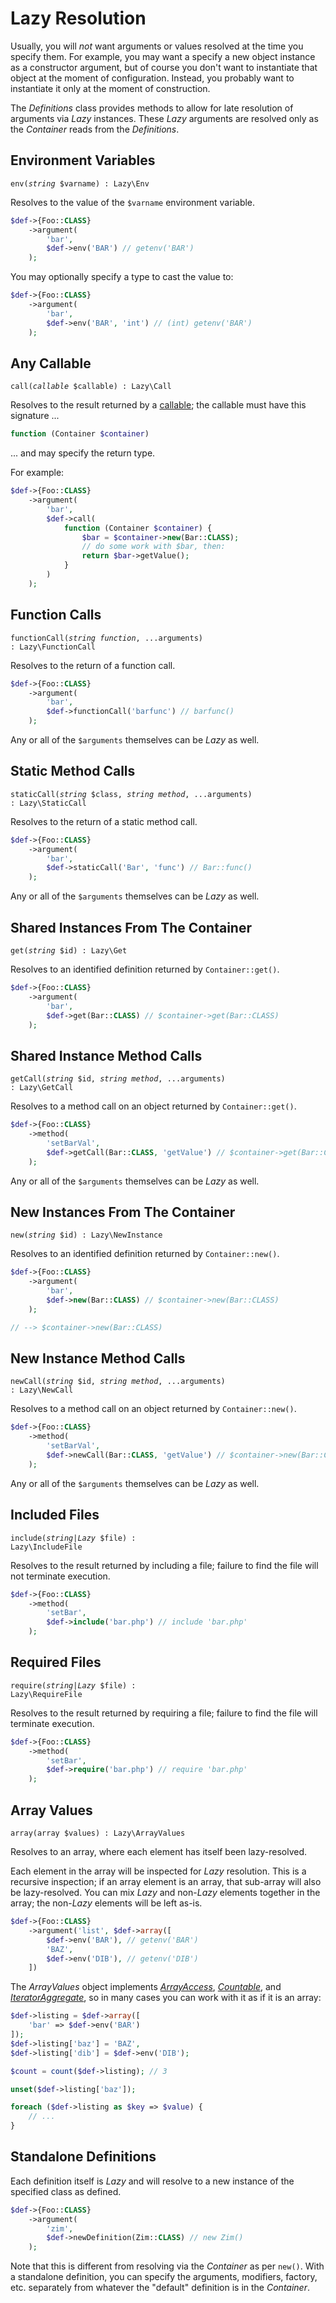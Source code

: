 # Lazy Resolution

Usually, you will *not* want arguments or values resolved at the time you
specify them. For example, you may want a specify a new object instance as a
constructor argument, but of course you don't want to instantiate that object
at the moment of configuration. Instead, you probably want to instantiate it
only at the moment of construction.

The _Definitions_ class provides methods to allow for late resolution of
arguments via _Lazy_ instances. These _Lazy_ arguments are resolved only as
the _Container_ reads from the _Definitions_.

## Environment Variables

<code>env(*string* $varname) : Lazy\Env</code>

Resolves to the value of the `$varname` environment variable.

```php
$def->{Foo::CLASS}
    ->argument(
        'bar',
        $def->env('BAR') // getenv('BAR')
    );
```

You may optionally specify a type to cast the value to:

```php
$def->{Foo::CLASS}
    ->argument(
        'bar',
        $def->env('BAR', 'int') // (int) getenv('BAR')
    );
```

## Any Callable

<code>call(*callable* $callable) : Lazy\Call</code>

Resolves to the result returned by a [callable](https://www.php.net/callable);
the callable must have this signature ...

```php
function (Container $container)
```

... and may specify the return type.

For example:

```php
$def->{Foo::CLASS}
    ->argument(
        'bar',
        $def->call(
            function (Container $container) {
                $bar = $container->new(Bar::CLASS);
                // do some work with $bar, then:
                return $bar->getValue();
            }
        )
    );
```

## Function Calls

<code>functionCall(*string* $function, ...$arguments) : Lazy\FunctionCall</code>

Resolves to the return of a function call.

```php
$def->{Foo::CLASS}
    ->argument(
        'bar',
        $def->functionCall('barfunc') // barfunc()
    );

```

Any or all of the `$arguments` themselves can be _Lazy_ as well.

## Static Method Calls

<code>staticCall(*string* $class, *string* $method, ...$arguments) : Lazy\StaticCall</code>

Resolves to the return of a static method call.

```php
$def->{Foo::CLASS}
    ->argument(
        'bar',
        $def->staticCall('Bar', 'func') // Bar::func()
    );
```

Any or all of the `$arguments` themselves can be _Lazy_ as well.

## Shared Instances From The Container

<code>get(*string* $id) : Lazy\Get</code>

Resolves to an identified definition returned by `Container::get()`.

```php
$def->{Foo::CLASS}
    ->argument(
        'bar',
        $def->get(Bar::CLASS) // $container->get(Bar::CLASS)
    );
```

## Shared Instance Method Calls

<code>getCall(*string* $id, *string* $method, ...$arguments) : Lazy\GetCall</code>

Resolves to a method call on an object returned by `Container::get()`.

```php
$def->{Foo::CLASS}
    ->method(
        'setBarVal',
        $def->getCall(Bar::CLASS, 'getValue') // $container->get(Bar::CLASS)->getValue()
    );
```

Any or all of the `$arguments` themselves can be _Lazy_ as well.

## New Instances From The Container

<code>new(*string* $id) : Lazy\NewInstance</code>

Resolves to an identified definition returned by `Container::new()`.

```php
$def->{Foo::CLASS}
    ->argument(
        'bar',
        $def->new(Bar::CLASS) // $container->new(Bar::CLASS)
    );

// --> $container->new(Bar::CLASS)
```

## New Instance Method Calls

<code>newCall(*string* $id, *string* $method, ...$arguments) : Lazy\NewCall</code>

Resolves to a method call on an object returned by `Container::new()`.

```php
$def->{Foo::CLASS}
    ->method(
        'setBarVal',
        $def->newCall(Bar::CLASS, 'getValue') // $container->new(Bar::CLASS)->getValue()
    );
```

Any or all of the `$arguments` themselves can be _Lazy_ as well.

## Included Files

<code>include(*string|Lazy* $file) : Lazy\IncludeFile</code>

Resolves to the result returned by including a file; failure to find the file
will not terminate execution.

```php
$def->{Foo::CLASS}
    ->method(
        'setBar',
        $def->include('bar.php') // include 'bar.php'
    );
```

## Required Files

<code>require(*string|Lazy* $file) : Lazy\RequireFile</code>

Resolves to the result returned by requiring a file; failure to find the file
will terminate execution.

```php
$def->{Foo::CLASS}
    ->method(
        'setBar',
        $def->require('bar.php') // require 'bar.php'
    );
```

## Array Values

<code>array(array $values) : Lazy\ArrayValues</code>

Resolves to an array, where each element has itself been lazy-resolved.

Each element in the array will be inspected for _Lazy_ resolution. This is a
recursive inspection; if an array element is an array, that sub-array will also
be lazy-resolved. You can mix _Lazy_ and non-_Lazy_ elements together in the
array; the non-_Lazy_ elements will be left as-is.

```php
$def->{Foo::CLASS}
    ->argument('list', $def->array([
        $def->env('BAR'), // getenv('BAR')
        'BAZ',
        $def->env('DIB'), // getenv('DIB')
    ])
```

The _ArrayValues_ object implements [_ArrayAccess_](https://php.net/ArrayAccess),
[_Countable_](https://php.net/Countable), and
[_IteratorAggregate_](https://php.net/IteratorAggregate), so in many cases you
can work with it as if it is an array:

```php
$def->listing = $def->array([
    'bar' => $def->env('BAR')
]);
$def->listing['baz'] = 'BAZ',
$def->listing['dib'] = $def->env('DIB');

$count = count($def->listing); // 3

unset($def->listing['baz']);

foreach ($def->listing as $key => $value) {
    // ...
}
```

## Standalone Definitions

Each definition itself is _Lazy_ and will resolve to a new instance of the
specified class as defined.

```php
$def->{Foo::CLASS}
    ->argument(
        'zim',
        $def->newDefinition(Zim::CLASS) // new Zim()
    );
```

Note that this is different from resolving via the _Container_ as per `new()`.
With a standalone definition, you can specify the arguments, modifiers,
factory, etc. separately from whatever the "default" definition is in
the _Container_.
